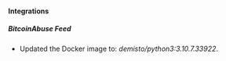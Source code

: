 #### Integrations
##### BitcoinAbuse Feed
- Updated the Docker image to: *demisto/python3:3.10.7.33922*.
